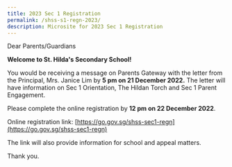 ```yaml
---
title: 2023 Sec 1 Registration
permalink: /shss-s1-regn-2023/
description: Microsite for 2023 Sec 1 Registration
---
```

Dear Parents/Guardians

**Welcome to St. Hilda's Secondary School!**

You would be receiving a message on Parents Gateway with the letter from the Principal, Mrs. Janice Lim by **5 pm on 21 December 2022.** The letter will have information on Sec 1 Orientation, The Hildan Torch and Sec 1 Parent Engagement.

Please complete the online registration by **12 pm on 22 December 2022**. 

Online registration link: [https://go.gov.sg/shss-sec1-regn](https://go.gov.sg/shss-sec1-regn)

The link will also provide information for school and appeal matters.

Thank you.